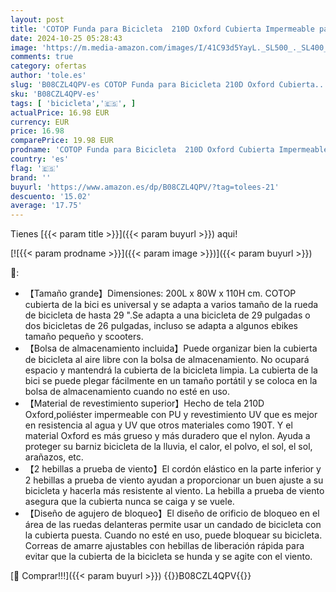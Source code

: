 ```yaml
---
layout: post
title: 'COTOP Funda para Bicicleta  210D Oxford Cubierta Impermeable para 1-2 Bicicleta Protección UV Anti Polvo Lluvia con Orificio de Bloqueo para Bicicleta de montaña Carretera Eléctricas XL'
date: 2024-10-25 05:28:43
image: 'https://m.media-amazon.com/images/I/41C93d5YayL._SL500_._SL400_.jpg'
comments: true
category: ofertas
author: 'tole.es'
slug: 'B08CZL4QPV-es COTOP Funda para Bicicleta 210D Oxford Cubierta...'
sku: 'B08CZL4QPV-es'
tags: [ 'bicicleta','🇪🇸', ]
actualPrice: 16.98 EUR
currency: EUR
price: 16.98
comparePrice: 19.98 EUR
prodname: 'COTOP Funda para Bicicleta  210D Oxford Cubierta Impermeable para 1-2 Bicicleta Protección UV Anti Polvo Lluvia con Orificio de Bloqueo para Bicicleta de montaña Carretera Eléctricas XL'
country: 'es'
flag: '🇪🇸'
brand: ''
buyurl: 'https://www.amazon.es/dp/B08CZL4QPV/?tag=tolees-21'
descuento: '15.02'
average: '17.75'
---
```


Tienes [{{< param title >}}]({{< param buyurl >}}) aqui!

[![{{< param prodname >}}]({{< param image >}})]({{< param buyurl >}})

🔎:

- 【Tamaño grande】Dimensiones: 200L x 80W x 110H cm. COTOP cubierta de la bici es universal y se adapta a varios tamaño de la rueda de bicicleta de hasta 29 ".Se adapta a una bicicleta de 29 pulgadas o dos bicicletas de 26 pulgadas, incluso se adapta a algunos ebikes tamaño pequeño y scooters.
- 【Bolsa de almacenamiento incluida】Puede organizar bien la cubierta de bicicleta al aire libre con la bolsa de almacenamiento. No ocupará espacio y mantendrá la cubierta de la bicicleta limpia. La cubierta de la bici se puede plegar fácilmente en un tamaño portátil y se coloca en la bolsa de almacenamiento cuando no esté en uso.
- 【Material de revestimiento superior】Hecho de tela 210D Oxford,poliéster impermeable con PU y revestimiento UV que es mejor en resistencia al agua y UV que otros materiales como 190T. Y el material Oxford es más grueso y más duradero que el nylon. Ayuda a proteger su barniz bicicleta de la lluvia, el calor, el polvo, el sol, el sol, arañazos, etc.
- 【2 hebillas a prueba de viento】El cordón elástico en la parte inferior y 2 hebillas a prueba de viento ayudan a proporcionar un buen ajuste a su bicicleta y hacerla más resistente al viento. La hebilla a prueba de viento asegura que la cubierta nunca se caiga y se vuele.
- 【Diseño de agujero de bloqueo】El diseño de orificio de bloqueo en el área de las ruedas delanteras permite usar un candado de bicicleta con la cubierta puesta. Cuando no esté en uso, puede bloquear su bicicleta. Correas de amarre ajustables con hebillas de liberación rápida para evitar que la cubierta de la bicicleta se hunda y se agite con el viento.

[🛒 Comprar!!!]({{< param buyurl >}})
{{<world>}}B08CZL4QPV{{</world>}}
